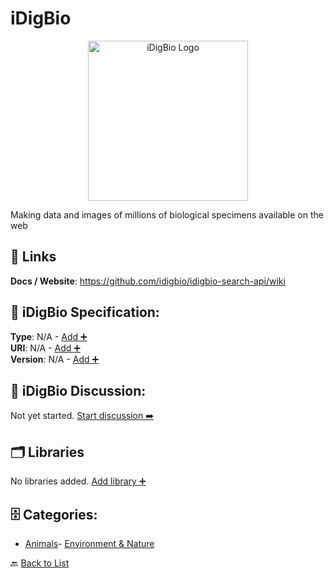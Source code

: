 # iDigBio
<p align="center">
    <img width="256" src="https://raw.githubusercontent.com/apis-list/apis-list/main/apis/idigbio/logo_256x256.png" alt="iDigBio Logo"/>
</p>
Making data and images of millions of biological specimens available on the web

##  🔗 Links
**Docs / Website**: https://github.com/idigbio/idigbio-search-api/wiki

## 🧬 iDigBio Specification:
**Type**: N/A - [Add ➕](https://github.com/apis-list/apis-list/edit/main/apis.yaml#L23277)  
**URI**: N/A - [Add ➕](https://github.com/apis-list/apis-list/edit/main/apis.yaml#L23277)  
**Version**: N/A - [Add ➕](https://github.com/apis-list/apis-list/edit/main/apis.yaml#L23277)

## 💬 iDigBio Discussion:
Not yet started. [Start discussion ➡️](https://github.com/apis-list/apis-list/discussions/new)

## 🗂️ Libraries

No libraries added. [Add library ➕](https://github.com/apis-list/apis-list/edit/main/apis.yaml#L23277)    


## 🗄️ Categories:
- [Animals](https://github.com/apis-list/apis-list#animals-)- [Environment & Nature](https://github.com/apis-list/apis-list#environment--nature-)

🔙  [Back to List](https://github.com/apis-list/apis-list)
